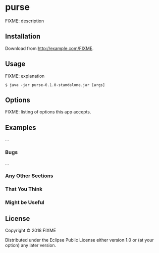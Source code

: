# purse

FIXME: description

## Installation

Download from http://example.com/FIXME.

## Usage

FIXME: explanation

    $ java -jar purse-0.1.0-standalone.jar [args]

## Options

FIXME: listing of options this app accepts.

## Examples

...

### Bugs

...

### Any Other Sections
### That You Think
### Might be Useful

## License

Copyright © 2018 FIXME

Distributed under the Eclipse Public License either version 1.0 or (at
your option) any later version.

